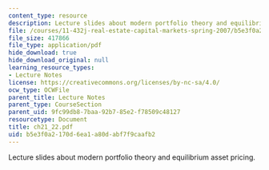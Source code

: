```yaml
---
content_type: resource
description: Lecture slides about modern portfolio theory and equilibrium asset pricing.
file: /courses/11-432j-real-estate-capital-markets-spring-2007/b5e3f0a2170d6ea1a80dabf7f9caafb2_ch21_22.pdf
file_size: 417866
file_type: application/pdf
hide_download: true
hide_download_original: null
learning_resource_types:
- Lecture Notes
license: https://creativecommons.org/licenses/by-nc-sa/4.0/
ocw_type: OCWFile
parent_title: Lecture Notes
parent_type: CourseSection
parent_uid: 9fc99db8-7baa-92b7-85e2-f78509c48127
resourcetype: Document
title: ch21_22.pdf
uid: b5e3f0a2-170d-6ea1-a80d-abf7f9caafb2
---
```

Lecture slides about modern portfolio theory and equilibrium asset pricing.